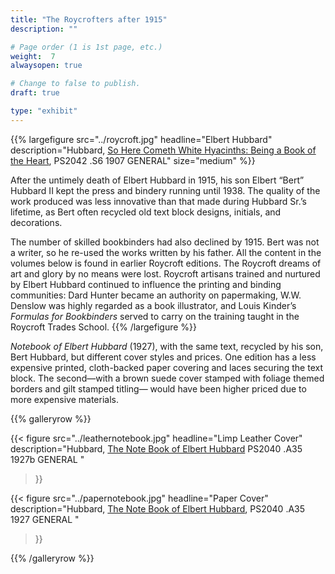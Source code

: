 ```yaml
---
title: "The Roycrofters after 1915"
description: ""

# Page order (1 is 1st page, etc.)
weight:  7
alwaysopen: true

# Change to false to publish.
draft: true

type: "exhibit"
---
```


{{% largefigure src="../roycroft.jpg"
                headline="Elbert Hubbard"
                description="Hubbard, [So Here Cometh White Hyacinths: Being a Book of the Heart](https://bc-primo.hosted.exlibrisgroup.com/primo-explore/fulldisplay?docid=ALMA-BC21334388030001021&context=L&vid=bclib_new&search_scope=lib_BURNS&tab=bcl_only&lang=en_US), PS2042 .S6 1907 GENERAL"
                size="medium" %}}
				
After the untimely death of Elbert Hubbard in 1915, his son Elbert “Bert” Hubbard II kept the press and bindery running until 1938. The quality of the work produced was less innovative than that made during Hubbard Sr.’s lifetime, as Bert often recycled old text block designs, initials, and decorations.  

The number of skilled bookbinders had also declined by 1915. Bert was not a writer, so he re-used the works written by his father. All the content in the volumes below is found in earlier Roycroft editions. The Roycroft dreams of art and glory by no means were lost. Roycroft artisans trained and nurtured by Elbert Hubbard continued to influence the printing and binding communities: Dard Hunter became an authority on papermaking, W.W. Denslow was highly regarded as a book illustrator, and Louis Kinder’s *Formulas for Bookbinders* served to carry on the training taught in the Roycroft Trades School.
{{% /largefigure %}}

*Notebook of Elbert Hubbard* (1927), with the same text, recycled by his son, Bert Hubbard, but different cover styles and prices. One edition has a less expensive printed, cloth-backed paper covering and laces securing the text block. The second—with a brown suede cover stamped with foliage themed borders and gilt stamped titling— would have been higher priced due to more expensive materials.


{{% galleryrow %}}


{{< figure src="../leathernotebook.jpg"
           headline="Limp Leather Cover"
           description="Hubbard, [The Note Book of Elbert Hubbard](https://bc-primo.hosted.exlibrisgroup.com/primo-explore/fulldisplay?docid=ALMA-BC21314669930001021&context=L&vid=bclib_new&search_scope=bcl&tab=bcl_only&lang=en_US) PS2040 .A35 1927b GENERAL  " 
>}}

{{< figure src="../papernotebook.jpg"
           headline="Paper Cover"
           description="Hubbard, [The Note Book of Elbert Hubbard](https://bc-primo.hosted.exlibrisgroup.com/primo-explore/fulldisplay?docid=ALMA-BC21381824670001021&context=L&vid=bclib_new&search_scope=bcl&tab=bcl_only&lang=en_US), PS2040 .A35 1927 GENERAL "
>}}


{{% /galleryrow %}}